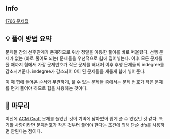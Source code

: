 ## Info
[1766 문제집](https://www.acmicpc.net/problem/1766)

## 💡 풀이 방법 요약
문제들 간의 선후관계가 존재하므로 위상 정렬을 이용한 풀이를 바로 떠올렸다.
선행 문제가 없는 (바로 풀어도 되는) 문제들을 우선적으로 힙에 집어넣는다.
이후 모든 문제를 풀 때까지 힙에서 가장 문제번호가 작은 문제를 빼내어 이후 후행 문제들의 indegree를 감소시켜준다.
indegree가 감소되어 0이 된 문제들을 새롭게 힙에 넣어준다.

이 때 힙에 들어온 순서와 무관하게, 풀 수 있는 문제들 중에서는 문제 번호가 작은 문제를 먼저 풀어야 하므로 힙을 사용하는 것이다.

## 🙂 마무리
이전에 [ACM Craft](https://www.acmicpc.net/problem/1005) 문제를 풀었던 것이 기억에 남아있어 쉽게 풀 수 있었던 것 같다.
특기할 사항이라면 문제번호가 작은 것부터 풀어야 한다는 조건에 의해 단순 dfs를 사용하면 안된다는 점이다.
